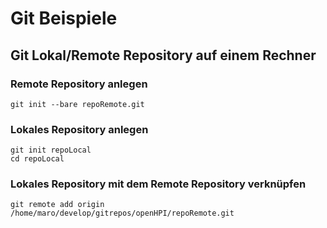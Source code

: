 # Git Beispiele

## Git Lokal/Remote Repository auf einem Rechner


### Remote Repository anlegen

    git init --bare repoRemote.git

### Lokales Repository anlegen

    git init repoLocal
    cd repoLocal

### Lokales Repository mit dem Remote Repository verknüpfen

    git remote add origin /home/maro/develop/gitrepos/openHPI/repoRemote.git

